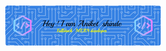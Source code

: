 
![Header](https://raw.githubusercontent.com/aniket162002/aniket162002/main/github-header-image.png)

